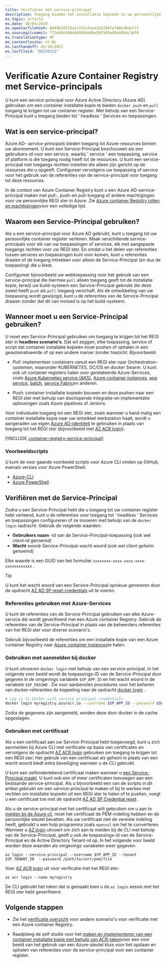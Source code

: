 ```yaml
---
title: Verifiëren met service-principal
description: Toegang bieden tot installatie kopieën in uw persoonlijke container register met behulp van een Azure Active Directory Service-Principal.
ms.topic: article
ms.date: 10/04/2019
ms.openlocfilehash: 8d49628576a1c337efaea3e5286fef00e39def17
ms.sourcegitcommit: 772eb9c6684dd4864e0ba507945a83e48b8c16f0
ms.translationtype: MT
ms.contentlocale: nl-NL
ms.lasthandoff: 03/19/2021
ms.locfileid: "86259152"
---
```

# <a name="azure-container-registry-authentication-with-service-principals"></a>Verificatie Azure Container Registry met Service-principals

U kunt een service-principal voor Azure Active Directory (Azure AD) gebruiken om een container installatie kopie te bieden `docker push` en `pull` toegang te krijgen tot uw container register. Met behulp van een Service-Principal kunt u toegang bieden tot ' headless ' Services en toepassingen.

## <a name="what-is-a-service-principal"></a>Wat is een service-principal?

Azure AD- *service-principals* bieden toegang tot Azure-resources binnen uw abonnement. U kunt een Service-Principal beschouwen als een gebruikers-id voor een service, waarbij ' service ' een toepassing, service of platform is die toegang nodig heeft tot de resources. U kunt een service-principal met toegangs rechten instellen die alleen zijn gericht op de resources die u opgeeft. Configureer vervolgens uw toepassing of service voor het gebruik van de referenties van de service-principal voor toegang tot deze resources.

In de context van Azure Container Registry kunt u een Azure AD-service-principal maken met pull-, push-en pull-toegang of andere machtigingen voor uw persoonlijke REGI ster in Azure. Zie [Azure container Registry rollen en machtigingen](container-registry-roles.md)voor een volledige lijst.

## <a name="why-use-a-service-principal"></a>Waarom een Service-Principal gebruiken?

Als u een service-principal voor Azure AD gebruikt, kunt u toegang tot uw persoonlijke container register verlenen. Maak verschillende service-principals voor elk van uw toepassingen of services, elk met aangepaste toegangs rechten voor uw REGI ster. En omdat u het delen van referenties tussen services en toepassingen kunt voor komen, kunt u referenties draaien of de toegang intrekken voor alleen de Service-Principal (en dus de toepassing) die u kiest.

Configureer bijvoorbeeld uw webtoepassing voor het gebruik van een service-principal die hiermee `pull` alleen toegang geeft tot de installatie kopie, terwijl uw build-systeem een Service-Principal gebruikt die deze zowel heeft `push` als `pull` toegang verschaft. Als de ontwikkeling van uw toepassing wordt gewijzigd, kunt u de referenties van de Service-Principal draaien zonder dat dit van invloed is op het build-systeem.

## <a name="when-to-use-a-service-principal"></a>Wanneer moet u een Service-Principal gebruiken?

U moet een Service-Principal gebruiken om toegang te krijgen tot het REGI ster in **headless scenario's**. Dat wil zeggen, elke toepassing, service of script dat container installatie kopieën moet pushen of ophalen in een geautomatiseerde of op een andere manier zonder toezicht. Bijvoorbeeld:

  * *Pull*: implementeer containers vanuit een REGI ster naar Orchestration-systemen, waaronder KUBERNETES, DC/OS en docker Swarm. U kunt ook uit container registers halen voor gerelateerde Azure-Services, zoals [Azure Kubernetes service (AKS)](../aks/cluster-container-registry-integration.md), [Azure container instances](container-registry-auth-aci.md), [app service](../app-service/index.yml), [batch](../batch/index.yml), [service Fabric](../service-fabric/index.yml)en anderen.

  * *Push*: container installatie kopieën bouwen en deze pushen naar een REGI ster met behulp van doorlopende integratie-en implementatie oplossingen zoals Azure pipelines of Jenkins.

Voor individuele toegang tot een REGI ster, zoals wanneer u hand matig een container installatie kopie naar uw ontwikkel werkstation haalt, wordt u aangeraden uw eigen [Azure AD-identiteit](container-registry-authentication.md#individual-login-with-azure-ad) te gebruiken in plaats van toegang tot het REGI ster (bijvoorbeeld met [AZ ACR login][az-acr-login]).

[!INCLUDE [container-registry-service-principal](../../includes/container-registry-service-principal.md)]

### <a name="sample-scripts"></a>Voorbeeldscripts

U kunt de voor gaande voorbeeld scripts voor Azure CLI vinden op GitHub, evenals versies voor Azure PowerShell:

* [Azure-CLI][acr-scripts-cli]
* [Azure PowerShell][acr-scripts-psh]

## <a name="authenticate-with-the-service-principal"></a>Verifiëren met de Service-Principal

Zodra u een Service-Principal hebt die u toegang tot uw container register hebt verleend, kunt u de referenties voor toegang tot ' headless ' Services en toepassingen configureren of ze invoeren met behulp van de `docker login` opdracht. Gebruik de volgende waarden:

* **Gebruikers naam** -id van de Service-Principal-toepassing (ook wel *client-id* genoemd)
* **Wacht** woord-Service-Principal-wacht woord (ook wel *client geheim* genoemd)

Elke waarde is een GUID van het formulier `xxxxxxxx-xxxx-xxxx-xxxx-xxxxxxxxxxxx` . 

> [!TIP]
> U kunt het wacht woord van een Service-Principal opnieuw genereren door de opdracht [AZ AD SP reset-credentials](/cli/azure/ad/sp/credential#az-ad-sp-credential-reset) uit te voeren.
>

### <a name="use-credentials-with-azure-services"></a>Referenties gebruiken met Azure-Services

U kunt de referenties van de Service-Principal gebruiken van elke Azure-service die wordt geverifieerd met een Azure container Registry.  Gebruik de referenties van de Service-Principal in plaats van de beheerders referenties van het REGI ster voor diverse scenario's.

Gebruik bijvoorbeeld de referenties om een installatie kopie van een Azure container Registry naar [Azure container instances](container-registry-auth-aci.md)te halen.

### <a name="use-with-docker-login"></a>Gebruiken met aanmelden bij docker

U kunt uitvoeren `docker login` met behulp van een service-principal. In het volgende voor beeld wordt de toepassings-ID van de Service-Principal door gegeven in de omgevings variabele `$SP_APP_ID` en het wacht woord in de variabele `$SP_PASSWD` . Zie voor aanbevolen procedures voor het beheren van docker-referenties de koppeling naar de opdracht [docker login](https://docs.docker.com/engine/reference/commandline/login/) .

```bash
# Log in to Docker with service principal credentials
docker login myregistry.azurecr.io --username $SP_APP_ID --password $SP_PASSWD
```

Zodra de gegevens zijn aangemeld, worden deze door docker in de cache opgeslagen.

### <a name="use-with-certificate"></a>Gebruiken met certificaat

Als u een certificaat aan uw Service-Principal hebt toegevoegd, kunt u zich aanmelden bij Azure CLI met verificatie op basis van certificaten en vervolgens de opdracht [AZ ACR login][az-acr-login] gebruiken om toegang te krijgen tot een REGI ster. Het gebruik van een certificaat als geheim in plaats van een wacht woord biedt extra beveiliging wanneer u de CLI gebruikt. 

U kunt een zelfondertekend certificaat maken wanneer u [een Service-Principal maakt](/cli/azure/create-an-azure-service-principal-azure-cli). U kunt ook een of meer certificaten toevoegen aan een bestaande service-principal. Als u bijvoorbeeld een van de scripts in dit artikel gebruikt om een service-principal te maken of bij te werken met rechten om installatie kopieën uit een REGI ster te halen of te pushen, voegt u een certificaat toe met de opdracht [AZ AD SP Credential reset][az-ad-sp-credential-reset] .

Als u de service-principal met het certificaat wilt gebruiken om u aan te [melden bij de Azure cli](/cli/azure/authenticate-azure-cli#sign-in-with-a-service-principal), moet het certificaat de PEM-indeling hebben en de persoonlijke sleutel bevatten. Als uw certificaat niet de vereiste indeling heeft, gebruikt u een hulp programma zoals `openssl` om het te converteren. Wanneer u [AZ login][az-login] uitvoert om zich aan te melden bij de CLI met behulp van de Service-Principal, geeft u ook de toepassings-id van de Service-Principal en de Active Directory Tenant-id op. In het volgende voor beeld worden deze waarden als omgevings variabelen weer gegeven:

```azurecli
az login --service-principal --username $SP_APP_ID --tenant $SP_TENANT_ID  --password /path/to/cert/pem/file
```

Voer [AZ ACR login][az-acr-login] uit voor verificatie met het REGI ster:

```azurecli
az acr login --name myregistry
```

De CLI gebruikt het token dat is gemaakt toen u de `az login` sessie met het REGI ster hebt geverifieerd.

## <a name="next-steps"></a>Volgende stappen

* Zie het [verificatie overzicht](container-registry-authentication.md) voor andere scenario's voor verificatie met een Azure container Registry.

* Raadpleeg de zelf studie voor het [maken en implementeren van een container installatie kopie met behulp van ACR-taken](container-registry-tutorial-quick-task.md)voor een voor beeld van het gebruik van een Azure-sleutel kluis voor het opslaan en ophalen van referenties voor de service-principal voor een container register.

<!-- LINKS - External -->
[acr-scripts-cli]: https://github.com/Azure/azure-docs-cli-python-samples/tree/master/container-registry
[acr-scripts-psh]: https://github.com/Azure/azure-docs-powershell-samples/tree/master/container-registry

<!-- LINKS - Internal -->
[az-acr-login]: /cli/azure/acr#az-acr-login
[az-login]: /cli/azure/reference-index#az-login
[az-ad-sp-credential-reset]: /cli/azure/ad/sp/credential#az-ad-sp-credential-reset
